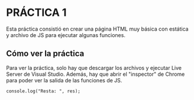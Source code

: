 # PRÁCTICA 1

Esta práctica consistió en crear una página HTML muy básica con estática y archivo de JS para ejecutar algunas funciones.

## Cómo ver la práctica

Para ver la práctica, solo hay que descargar los archivos y ejecutar Live Server de Visual Studio. Además, hay que abrir el "inspector" de Chrome para poder ver la salida de las funciones de JS.

```console.log("Resta: ", res);```